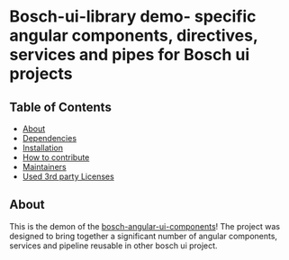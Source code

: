 # Bosch-ui-library demo- specific angular components, directives, services and pipes  for Bosch ui projects 

## Table of Contents

* [About](#about)
* [Dependencies](#Dependencies)
* [Installation](#Installation)
* [How to contribute](#contribute)
* [Maintainers](#maintainers)
* [Used 3rd party Licenses](#licenses)

## <a name="about">About</a>
This is the demon of  the [bosch-angular-ui-components](https://TAD4ABT@products.bosch-si.com/stash/scm/instiot/bosch-angular-ui-components.git)!
The project was designed to bring together a significant number of angular components, services and pipeline reusable in other bosch ui project.


